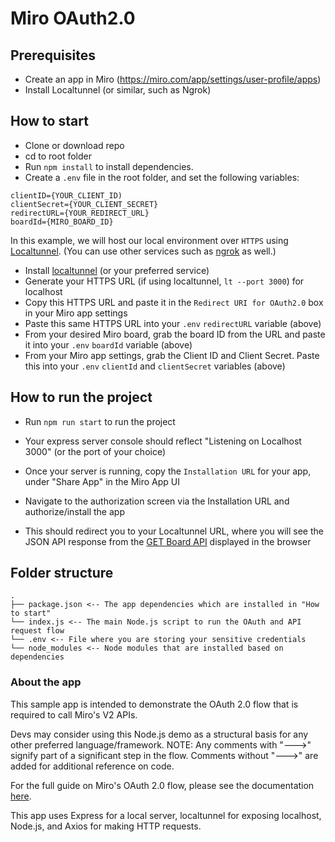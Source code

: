 # Miro OAuth2.0

## Prerequisites

- Create an app in Miro (https://miro.com/app/settings/user-profile/apps)
- Install Localtunnel (or similar, such as Ngrok)

## How to start

- Clone or download repo
- cd to root folder
- Run `npm install` to install dependencies.
- Create a `.env` file in the root folder, and set the following variables:

```
clientID={YOUR_CLIENT_ID)
clientSecret={YOUR_CLIENT_SECRET}
redirectURL={YOUR_REDIRECT_URL}
boardId={MIRO_BOARD_ID}
```

In this example, we will host our local environment over `HTTPS` using [Localtunnel](https://www.npmjs.com/package/localtunnel). (You can use other services such as [ngrok](https://ngrok.com/download) as well.)

- Install [localtunnel](https://www.npmjs.com/package/localtunnel) (or your preferred service)
- Generate your HTTPS URL (if using localtunnel, `lt --port 3000`) for localhost
- Copy this HTTPS URL and paste it in the `Redirect URI for OAuth2.0` box in your Miro app settings
- Paste this same HTTPS URL into your `.env` `redirectURL` variable (above)
- From your desired Miro board, grab the board ID from the URL and paste it into your `.env` `boardId` variable (above)
- From your Miro app settings, grab the Client ID and Client Secret. Paste this into your `.env` `clientId` and `clientSecret` variables (above)

## How to run the project

- Run `npm run start` to run the project
- Your express server console should reflect "Listening on Localhost 3000" (or the port of your choice)
- Once your server is running, copy the `Installation URL` for your app, under "Share App" in the Miro App UI
- Navigate to the authorization screen via the Installation URL and authorize/install the app

- This should redirect you to your Localtunnel URL, where you will see the JSON API response from the [GET Board API](https://beta.developers.miro.com/reference/get-a-board) displayed in the browser

## Folder structure

```
.
├── package.json <-- The app dependencies which are installed in "How to start"
└── index.js <-- The main Node.js script to run the OAuth and API request flow
└── .env <-- File where you are storing your sensitive credentials
└── node_modules <-- Node modules that are installed based on dependencies
```

### About the app

This sample app is intended to demonstrate the OAuth 2.0 flow that is required to call Miro's V2 APIs.

Devs may consider using this Node.js demo as a structural basis for any other preferred language/framework.
NOTE: Any comments with "--->" signify part of a significant step in the flow. Comments without "--->" are added for additional reference on code.

For the full guide on Miro's OAuth 2.0 flow, please see the documentation [here](https://beta.developers.miro.com/docs/getting-started-with-oauth).

This app uses Express for a local server, localtunnel for exposing localhost, Node.js, and Axios for making HTTP requests.